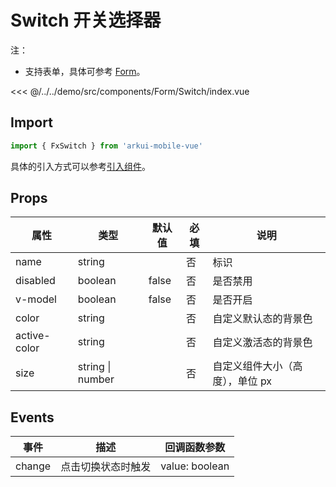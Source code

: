 # Switch 开关选择器

注：

- 支持表单，具体可参考 [Form](./Form.md)。

<CodeDemo name="Switch">

<<< @/../../demo/src/components/Form/Switch/index.vue

</CodeDemo>

## Import

```js
import { FxSwitch } from 'arkui-mobile-vue'
```

具体的引入方式可以参考[引入组件](../guide/import.md)。

## Props

| 属性         | 类型             | 默认值 | 必填 | 说明                            |
| ------------ | ---------------- | ------ | ---- | ------------------------------- |
| name         | string           |        | 否   | 标识                            |
| disabled     | boolean          | false  | 否   | 是否禁用                        |
| v-model      | boolean          | false  | 否   | 是否开启                        |
| color        | string           |        | 否   | 自定义默认态的背景色            |
| active-color | string           |        | 否   | 自定义激活态的背景色            |
| size         | string \| number |        | 否   | 自定义组件大小（高度），单位 px |

## Events

| 事件   | 描述               | 回调函数参数   |
| ------ | ------------------ | -------------- |
| change | 点击切换状态时触发 | value: boolean |
